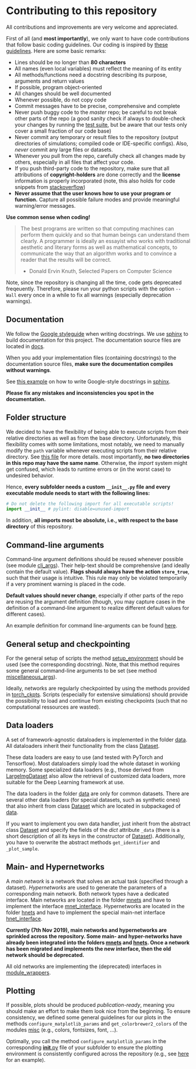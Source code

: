 # Contributing to this repository

All contributions and improvements are very welcome and appreciated.

First of all (and **most importantly**), we only want to have code contributions that follow basic coding guidelines. Our coding is inspired by [these guidelines](https://google.github.io/styleguide/pyguide.html). Here are some basic remarks:

* Lines should be no longer than **80 characters**
* All names (even local variables) must reflect the meaning of its entity
* All methods/functions need a docstring describing its purpose, arguments and return values
* If possible, program object-oriented
* All changes should be well documented
* Whenever possible, do not copy code
* Commit messages have to be precise, comprehensive and complete
* Never push buggy code to the *master* repo; be careful to not break other parts of the repo (a good sanity check if always to double-check your changes by running the [test suite](tests/README.md), but be aware that our tests only cover a small fraction of our code base)
* Never commit any temporary or result files to the repository (output directories of simulations; compiled code or IDE-specific configs). Also, *never* commit any large files or datasets.
* Whenever you pull from the repo, carefully check all changes made by others, especially in all files that affect your code.
* If you push third-party code to the repository, make sure that all attributions of **copyright-holders** are done correctly and the **license** information is properly incorporated (note, this also holds for code snippets from [stackoverflow](https://stackoverflow.blog/2009/06/25/attribution-required/)) 
* **Never assume that the user knows how to use your program or function.** Capture all possible failure modes and provide meaningful warning/error messages.

**Use common sense when coding!**

> The best programs are written so that computing machines can perform them quickly and so that human beings can understand them clearly. A programmer is ideally an essayist who works with traditional aesthetic and literary forms as well as mathematical concepts, to communicate the way that an algorithm works and to convince a reader that the results will be correct.
> - Donald Ervin Knuth, Selected Papers on Computer Science

Note, since the repository is changing all the time, code gets deprecated freqeuently. Therefore, please run your python scripts with the option `--Wall` every once in a while to fix all warnings (especially deprecation warnings).

## Documentation

We follow the [Google styleguide](https://github.com/google/styleguide/blob/gh-pages/pyguide.md#38-comments-and-docstrings) when writing docstrings. We use [sphinx](http://www.sphinx-doc.org/en/master/usage/installation.html) to build documentation for this project. The documentation source files are located in [docs](docs/).

When you add your implementation files (containing docstrings) to the documentation source files, **make sure the documentation compiles without warnings**.

See [this example](https://www.sphinx-doc.org/en/master/usage/extensions/example_google.html#example-google) on how to write Google-style docstrings in [sphinx](https://www.sphinx-doc.org/en/master/usage/extensions/napoleon.html).

**Please fix any mistakes and inconsistencies you spot in the documentation.**

## Folder structure

We decided to have the flexibility of being able to execute scripts from their relative directories as well as from the base directory. Unfortunately, this flexibility comes with some limitations, most notably, we need to manually modify the `path` variable whenever executing scripts from their relative directory. See [this file](toy_example/__init__.py) for more details. most importantly, **no two directories in this repo may have the same name**. Otherwise, the *import* system might get confused, which leads to runtime errors or (in the worst case) to undesired behavior.

Hence, **every subfolder needs a custom `__init__.py` file and every executable module needs to start with the following lines:**

```python
# Do not delete the following import for all executable scripts!
import __init__ # pylint: disable=unused-import
```

In addition, **all imports most be absolute, i.e., with respect to the base directory** of this repository.

## Command-line arguments

Command-line argument definitions should be reused whenever possible (see module [cli_args](utils/cli_args.py)). Their help-text should be comprehensive (and ideally contain the default value). **Flags should always have the action `store_true`**, such that their usage is intuitive. This rule may only be violated temporarily if a very prominent warning is placed in the code.

**Default values should never change**, especially if other parts of the repo are reusing the argument definition (though, you may capture cases in the definition of a command-line argument to realize different default values for different cases).

An example definition for command line-arguments can be found [here](cifar/train_args.py).

## General setup and checkpointing

For the general setup of scripts the method [setup_environment](utils/sim_utils.py) should be used (see the corresponding docstring). Note, that this method requires some general command-line arguments to be set (see method [miscellaneous_args](utils/cli_args.py)).

Ideally, networks are regularly checkpointed by using the methods provided in [torch_ckpts](utils/torch_ckpts.py). Scripts (especially for extensive simulations) should provide the possibility to load and continue from existing checkpoints (such that no computational ressources are wasted).

## Data loaders

A set of framework-agnostic dataloaders is implemented in the folder [data](data). All dataloaders inherit their functionality from the class [Dataset](data/dataset.py).

These data loaders are easy to use (and tested with PyTorch and Tensorflow). Most dataloaders simply load the whole dataset in working memory. Some specialized data loaders (e.g., those derived from [LargeImgDataset](data/large_img_dataset.py) also allow the retrieval of customized data loaders, more suitable for the Deep Learning framework at use.

The data loaders in the folder [data](data) are only for common datasets. There are several other data loaders (for special datasets, such as synthetic ones) that also inherit from class [Dataset](data/dataset.py) which are located in subpackaged of [data](data).

If you want to implement you own data handler, just inherit from the abstract class [Dataset](data/dataset.py) and specify the fields of the *dict* attribute `_data` (there is a short description of all its keys in the constructor of [Dataset](data/dataset.py)). Additionally, you have to overwrite the abstract methods `get_identifier` and `_plot_sample`.

## Main- and Hypernetworks

A *main network* is a network that solves an actual task (specified through a dataset). *Hypernetworks* are used to generate the parameters of a corresponding main network. Both network types have a dedicated interface. Main networks are located in the folder [mnets](./mnets) and have to implement the interface [mnet_interface](mnets/mnet_interface.py). Hypernetworks are located in the folder [hnets](./hnets) and have to implement the special main-net interface [hnet_interface](hnets/hnet_interface.py). 

**Currently (7th Nov 2019), main networks and hypernetworks are sprinkled across the repository. Some main- and hyper-networks have already been integrated into the folders [mnets](./mnets) and [hnets](./hnets). Once a network has been migrated and implements the new interface, then the old network should be deprecated.**

All old networks are implementing the (deprecated) interfaces in [module_wrappers](utils/module_wrappers.py).

## Plotting

If possible, plots should be produced *publication-ready*, meaning you should make an effort to make them look nice from the beginning. To ensure consistency, we defined some general guidelines for our plots in the methods `configure_matplotlib_params` and `get_colorbrewer2_colors` of the modules [misc](utils/misc.py) (e.g., colors, fontsizes, font, ...).

Optimally, you call the method `configure_matplotlib_params` in the corresponding [__init__.py](__init__.py) file of your subfolder to ensure the plotting environment is consistently configured across the repository (e.g., see [here](toy_example/__init__.py) for an example).
